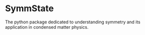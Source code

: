 # SymmState

The python package dedicated to understanding symmetry and its application in condensed matter physics. 
